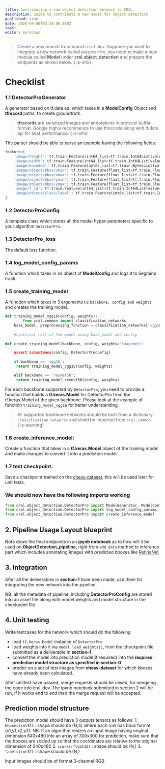 ```yaml
---
title: Contributing a new object detection network to CRAL
description: Guide to contribute a new model for object detection
published: true
date: 2020-09-08T03:28:06.080Z
tags: 
editor: markdown
---
```


> Create a new branch from branch `cral-dev`. Suppose you want to integrate a new network called `DetectorPro`, you need to make a new module called **Model** under **cral.object_detection** and prepare the endpoints as shown below.
{.is-info}

# Checklist

### 1.1 DetectorProGenerator
A generator based on tf.data api which takes in a **ModelConfig** Object and **tfrecord** paths, to create groundtruth.

> **tfrecords** are serialized images and annotations in protocol buffer format.
Google highly recommends to use tfrecords along with tf.data api for best performance.
{.is-info}

The parser should be able to parse an example having the following fields:
```py
feature={
    'image/height': tf.train.Feature(int64_list=tf.train.Int64List(value=[height])),
    'image/width': tf.train.Feature(int64_list=tf.train.Int64List(value=[width])),
    'image/encoded': tf.train.Feature(bytes_list=tf.train.BytesList(value=[image_string])),
    'image/object/bbox/xmin': tf.train.Feature(float_list=tf.train.FloatList(value=xmins)),
    'image/object/bbox/xmax': tf.train.Feature(float_list=tf.train.FloatList(value=xmaxs)),
    'image/object/bbox/ymin': tf.train.Feature(float_list=tf.train.FloatList(value=ymins)),
    'image/object/bbox/ymax': tf.train.Feature(float_list=tf.train.FloatList(value=ymaxs)),
    'image/f_id': tf.train.Feature(int64_list=tf.train.Int64List(value=[image_id])),
    'image/object/class/label': tf.train.Feature(int64_list=tf.train.Int64List(value=labels)),
}
```

### 1.2 DetectorProConfig

A template class which stores all the model hyper-parameters specific to your algorithm `DetectorPro`.

### 1.3 DetectorPro_loss

The default loss function.

### 1.4 log_model_config_params

A function which takes in an object of **ModelConfig** and logs it to Segmind track.

### 1.5 create_training_model

A function which takes in 3 arguments i.e `backbone, config and weights` and creates the training model.

```py
def training_model_vgg16(config, weights):
		from cral.common import classification_networks    
    base_model, preprocessing_function = classification_networks['vgg16']
    
    #construct rest of the model using base_model and config
    
def create_training_model(backbone, config, weights='imagenet):

	assert isisntance(config, DetectorProconfig)
  
	if backbone == 'vgg16':
     return training_model_vgg16(config, weights)

	elif backbone == 'resnet50':
     return training_model_resnet50(config, weights)
```

For each backbone supported by `DetectorPro`, you need to provide a function that builds a **tf.keras.Model** for DetectorPro from the tf.keras.Model of the given backbone. Please look at the example of function `training_model_vgg16` for better understanding.

> All supported backbone networks should be built from a dictionary `classification_networks` and shold be imported from `cral.common`
{.is-warning}

### 1.6 create_inference_model:
Create a function that takes in a **tf.keras.Model** object of the training model and make changes to convert it into a prediction model.

### 1.7 test checkpoint:
Save a checkpoint trained on the [chess-dataset](), this will be used later for unit tests.


### We should now have the following imports working

```py
from cral.object_detection.DetectorPro import ModelGenerator, ModelConfig, DetectorPro_loss
from cral.object_detection.DetectorPro import log_model_config_params, create_training_model 
from cral.object_detection.DetectorPro import create_inference_model
```

## 2. Pipeline Usage Layout blueprint

Note down the final endpoints in an **ipynb notebook** as to how will it be used on **ObjectDetection_pipeline**, right from `add_data` method to inference part which includes annotating images with predicted bboxes like [RetinaNet](https://colab.research.google.com/github/segmind/cral-notebooks/blob/master/OD_tutorial.ipynb)

## 3. Integration

After all the deliverables in **section-1** have been made, use them for integrating the new network into the pipeline.

NB: all the metadata of pipeline, including **DetectorProConfig** are stored into an asset file along with model weights and model structure in the checkpoint file 

## 4. Unit testing

Write testcases for the network which should do the following

- load `tf.keras.Model` instance of `DetectorPro`
- load weights into it via `model.load_weights()`, from the checkpoint file submitted as a deliverable in **section-1**
- convert the model into prediction model(if required) into the **required prediction model structure as specified in section-0**.
- predict on a set of test images from **chess-dataset** for which bboxes have already been calculated.


After unittest have passed, merge requests should be raised, for mergeing the code into cral-dev. The ipynb notebook submitted in section 2 will be run, if it works end to end then the merge request will be accepted.

## Prediction model structure
The prediction model should have 3 outputs tensors as follows:
    1. `bboxes(int32)` : shape should be (N,4) where each row has bbox format (x1,y1,x2,y2). NB: If an algorithm resizes an input image having original dimension 640x480 into an array of 300x300 for prediction, make sure that the bboxes are scaled up so that the coordinates are relative to the original dimension of 640x480 
    2. `scores(float32)` : shape should be (N,)
    3. `labels(int32)` : shape should be (N,)

Input images should be of format 3-channel RGB.